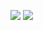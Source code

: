 ![](https://komarev.com/ghpvc/?username=kara0h&color=blueviolet)
![](https://steam-current-game.vercel.app/api/?steamids=76561199131741425)

